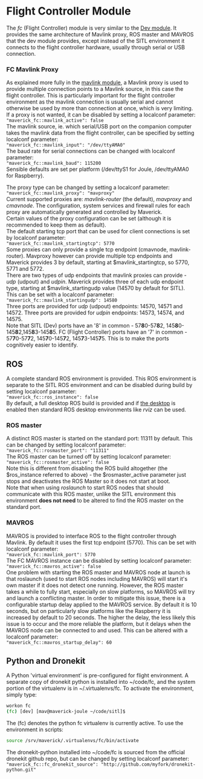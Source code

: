 # Flight Controller Module
The *fc* (Flight Controller) module is very similar to the [Dev module](/modules/dev).  It provides the same architecture of Mavlink proxy, ROS master and MAVROS that the dev module provides, except instead of the SITL environment it connects to the flight controller hardware, usually through serial or USB connection.  

### FC Mavlink Proxy
As explained more fully in the [mavlink module](/modules/mavlink), a Mavlink proxy is used to provide multiple connection points to a Mavlink source, in this case the flight controller.  This is particularly important for the flight controller environment as the mavlink connection is usually serial and cannot otherwise be used by more than connection at once, which is very limiting.  If a proxy is not wanted, it can be disabled by setting a localconf parameter:  
`"maverick_fc::mavlink_active": false`  
The mavlink source, ie. which serial/USB port on the companion computer takes the mavlink data from the flight controller, can be specified by setting localconf parameter:  
`"maverick_fc::mavlink_input": "/dev/ttyAMA0"`  
The baud rate for serial connections can be changed with localconf parameter:  
`"maverick_fc::mavlink_baud": 115200`  
Sensible defaults are set per platform (/dev/ttyS1 for Joule, /dev/ttyAMA0 for Raspberry).  

The proxy type can be changed by setting a localconf parameter:  
`"maverick_fc::mavlink_proxy": "mavproxy"`  
Current supported proxies are: *mavlink-router* (the default), *mavproxy* and *cmavnode*.  The configuration, system services and firewall rules for each proxy are automatically generated and controlled by Maverick.  
Certain values of the proxy configuration can be set (although it is recommended to keep them as default).  
The default starting tcp port that can be used for client connections is set by localconf parameter:  
`"maverick_fc::mavlink_startingtcp": 5770`  
Some proxies can only provide a single tcp endpoint (cmavnode, mavlink-router).  Mavproxy however can provide multiple tcp endpoints and Maverick provides 3 by default, starting at $mavlink_startingtcp, so 5770, 5771 and 5772.  
There are two types of udp endpoints that mavlink proxies can provide - *udp* (udpout) and *udpin*.  Maverick provides three of each udp endpoint type, starting at $mavlink_startingudp value (14570 by default for SITL).  This can be set with a localconf parameter:  
`"maverick_fc::mavlink_startingudp": 14580`  
Three ports are provided for *udp* (udpout) endpoints: 14570, 14571 and 14572.  Three ports are provided for *udpin* endpoints: 14573, 14574, and 14575.  
Note that SITL (Dev) ports have an '8' in common - 57**8**0-57**8**2, 145**8**0-145**8**2,145**8**3-145**8**5.  FC (Flight Controller) ports have an '7' in common - 57**7**0-57**7**2, 145**7**0-145**7**2, 145**7**3-145**7**5.  This is to make the ports cognitively easier to identify.

## ROS
A complete standard ROS environment is provided.  This ROS environment is separate to the SITL ROS environment and can be disabled during build by setting localconf parameter:  
`"maverick_fc::ros_instance": false`  
By default, a full desktop ROS build is provided and if [the desktop](/modules/desktop) is enabled then standard ROS desktop environments like *rviz* can be used.  

### ROS master
A distinct ROS master is started on the standard port: 11311 by default.  This can be changed by setting localconf parameter:  
`"maverick_fc::rosmaster_port": "11311"`  
The ROS master can be turned off by setting localconf parameter:  
`"maverick_fc::rosmaster_active": false`  
Note this is different from disabling the ROS build altogether (the $ros_instance referred to above) - the $rosmaster_active parameter just stops and deactivates the ROS Master so it does not start at boot.  
Note that when using *roslaunch* to start ROS nodes that should communicate with this ROS master, unlike the SITL environment this environment **does not need** to be altered to find the ROS master on the standard port.

### MAVROS
MAVROS is provided to interface ROS to the flight controller through Mavlink.  By default it uses the first tcp endpoint (5770).  This can be set with localconf parameter:  
`"maverick_fc::mavlink_port": 5770`  
The FC MAVROS instance can be disabled by setting localconf parameter:  
`"maverick_fc::mavros_active": false`  
One problem with starting the ROS master and MAVROS node at launch is that roslaunch (used to start ROS nodes including MAVROS) will start it's own master if it does not detect one running.  However, the ROS master takes a while to fully start, especially on slow platforms, so MAVROS will try and launch a conflicting master.  In order to mitigate this issue, there is a configurable startup delay applied to the MAVROS service.  By default it is 10 seconds, but on particularly slow platforms like the Raspberry it is increased by default to 20 seconds.  The higher the delay, the less likely this issue is to occur and the more reliable the platform, but it delays when the MAVROS node can be connected to and used.  This can be altered with a localconf parameter:  
`"maverick_fc::mavros_startup_delay": 60`  

## Python and Dronekit
A Python 'virtual environment' is pre-configured for flight environment.  A separate copy of dronekit python is installed into ~/code/fc, and the system portion of the virtualenv is in ~/.virtualenvs/fc.  To activate the environment, simply type:  
```bash
workon fc
(fc) [dev] [mav@maverick-joule ~/code/sitl]$
```
The (fc) denotes the python fc virtualenv is currently active.  To use the environment in scripts:  
```bash
source /srv/maverick/.virtualenvs/fc/bin/activate
```
The dronekit-python installed into ~/code/fc is sourced from the official dronekit github repo, but can be changed by setting localconf parameter:  
`"maverick_fc::fc_dronekit_source": "http://github.com/myfork/dronekit-python.git"`
